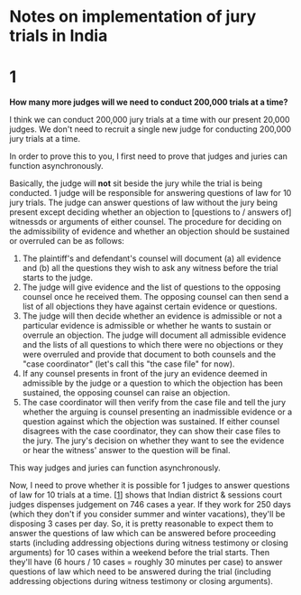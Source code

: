 # Notes on implementation of jury trials in India

# 1

**How many more judges will we need to conduct 200,000 trials at a time?**

I think we can conduct 200,000 jury trials at a time with our present 20,000 judges. We don't need to recruit a single new judge for conducting 200,000 jury trials at a time. 

In order to prove this to you, I first need to prove that judges and juries can function asynchronously.

Basically, the judge will **not** sit beside the jury while the trial is being conducted. 1 judge will be responsible for answering questions of law for 10 jury trials. The judge can answer questions of law without the jury being present except deciding whether an objection to [questions to / answers of] witnessds or arguments of either counsel. The procedure for deciding on the admissibility of evidence and whether an objection should be sustained or overruled can be as follows:

1. The plaintiff's and defendant's counsel will document (a) all evidence and (b) all the questions they wish to ask any witness before the trial starts to the judge. 
2. The judge will give evidence and the list of questions to the opposing counsel once he received them. The opposing counsel can then send a list of all objections they have against certain evidence or questions. 
3. The judge will then decide whether an evidence is admissible or not a particular evidence is admissible or whether he wants to sustain or overrule an objection. The judge will document all admissible evidence and the lists of all questions to which there were no objections or they were overruled and provide that document to both counsels and the "case coordinator" (let's call this "the case file" for now).
4. If any counsel presents in front of the jury an evidence deemed in admissible by the judge or a question to which the objection has been sustained, the opposing counsel can raise an objection. 
5. The case coordinator will then verify from the case file and tell the jury whether the arguing is counsel presenting an inadmissible evidence or a question against which the objection was sustained. If either counsel disagrees with the case coordinator, they can show their case files to the jury. The jury's decision on whether they want to see the evidence or hear the witness' answer to the question will be final.

This way judges and juries can function asynchronously.

Now, I need to prove whether it is possible for 1 judges to answer questions of law for 10 trials at a time. [[1](https://www.indiabudget.gov.in/budget2019-20/economicsurvey/doc/vol1chapter/echap05_vol1.pdf)] shows that Indian district & sessions court judges dispenses judgement on 746 cases a year. If they work for 250 days (which they don't if you consider summer and winter vacations), they'll be disposing 3 cases per day. So, it is pretty reasonable to expect them to answer the questions of law which can be answered before proceeding starts (including addressing objections during witness testimony or closing arguments) for 10 cases within a weekend before the trial starts. Then they'll have (6 hours / 10 cases = roughly 30 minutes per case) to answer questions of law which need to be answered during the trial (including addressing objections during witness testimony or closing arguments).
